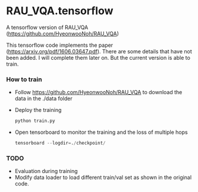 # RAU_VQA.tensorflow
A tensorflow version of RAU_VQA (https://github.com/HyeonwooNoh/RAU_VQA)


This tensorflow code implements the paper (https://arxiv.org/pdf/1606.03647.pdf). There are some details that have not been added. I will complete them later on. But the current version is able to train.

### How to train
- Follow https://github.com/HyeonwooNoh/RAU_VQA to download the data in the ./data folder

- Deploy the training 

    ```python
    python train.py
    ``` 

- Open tensorboard to monitor the training and the loss of multiple hops

    ```python
    tensorboard --logdir=./checkpoint/
    ```
    
### TODO
- Evaluation during training
- Modify data loader to load different train/val set as shown in the original code.



